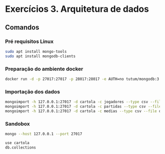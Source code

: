 # Exercícios 3. Arquitetura de dados

## Comandos

### Pré requisitos Linux
```sh
sudo apt install mongo-tools
sudo apt install mongodb-clients
```

### Preparação do ambiente docker
```sh
docker run -d -p 27017:27017 -p 28017:28017 -e AUTH=no tutum/mongodb:3.0
```

### Importação dos dados
```sh
mongoimport -h 127.0.0.1:27017 -d cartola -c jogadores --type csv --file data/2018_jogadores.csv --headerline
mongoimport -h 127.0.0.1:27017 -d cartola -c partidas --type csv --file data/2018_partidas.csv --headerline
mongoimport -h 127.0.0.1:27017 -d cartola -c medias --type csv --file data/2018-medias-jogadores.csv --headerline
```

### Sandobox
```sh
mongo --host 127.0.0.1 --port 27017

use cartola
db.collections
```
